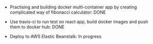 - Practising and building docker multi-container app by creating complicated way of fibonacci calculator: DONE

- Use travis-ci to run test on react app, build docker images and push them to docker hub: DONE

- Deploy to AWS Elastic Beanstalk: In progress
